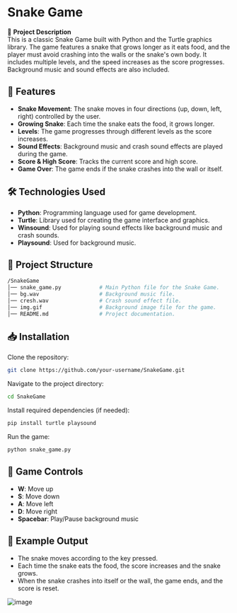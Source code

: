 
# Snake Game

📌 **Project Description**  
This is a classic Snake Game built with Python and the Turtle graphics library. The game features a snake that grows longer as it eats food, and the player must avoid crashing into the walls or the snake's own body. It includes multiple levels, and the speed increases as the score progresses. Background music and sound effects are also included.

## 🚀 Features
- **Snake Movement**: The snake moves in four directions (up, down, left, right) controlled by the user.
- **Growing Snake**: Each time the snake eats the food, it grows longer.
- **Levels**: The game progresses through different levels as the score increases.
- **Sound Effects**: Background music and crash sound effects are played during the game.
- **Score & High Score**: Tracks the current score and high score.
- **Game Over**: The game ends if the snake crashes into the wall or itself.

## 🛠️ Technologies Used
- **Python**: Programming language used for game development.
- **Turtle**: Library used for creating the game interface and graphics.
- **Winsound**: Used for playing sound effects like background music and crash sounds.
- **Playsound**: Used for background music.

## 📂 Project Structure
```bash
/SnakeGame
│── snake_game.py            # Main Python file for the Snake Game.
│── bg.wav                   # Background music file.
│── cresh.wav                # Crash sound effect file.
│── img.gif                  # Background image file for the game.
│── README.md                # Project documentation.
```

## 📥 Installation
Clone the repository:
```bash
git clone https://github.com/your-username/SnakeGame.git
```

Navigate to the project directory:
```bash
cd SnakeGame
```

Install required dependencies (if needed):
```bash
pip install turtle playsound
```

Run the game:
```bash
python snake_game.py
```

## 📌 Game Controls
- **W**: Move up
- **S**: Move down
- **A**: Move left
- **D**: Move right
- **Spacebar**: Play/Pause background music

## 📜 Example Output
- The snake moves according to the key pressed.
- Each time the snake eats the food, the score increases and the snake grows.
- When the snake crashes into itself or the wall, the game ends, and the score is reset.

![image](https://github.com/user-attachments/assets/055d47d8-0a3e-40be-9f07-4bc9854758ac)
